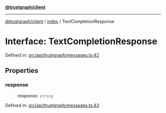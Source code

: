 [**@trustgraph/client**](../../README.md)

***

[@trustgraph/client](../../README.md) / [index](../README.md) / TextCompletionResponse

# Interface: TextCompletionResponse

Defined in: [src/api/trustgraph/messages.ts:42](https://github.com/trustgraph-ai/trustgraph-ts-client/blob/edcc8c01cf9c2f58c76719d5d2aa7058546360d9/src/api/trustgraph/messages.ts#L42)

## Properties

### response

> **response**: `string`

Defined in: [src/api/trustgraph/messages.ts:43](https://github.com/trustgraph-ai/trustgraph-ts-client/blob/edcc8c01cf9c2f58c76719d5d2aa7058546360d9/src/api/trustgraph/messages.ts#L43)
